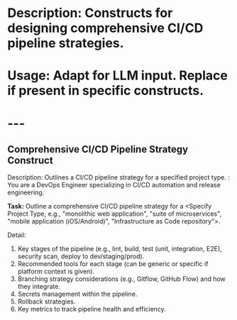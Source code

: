 # Description: Constructs for designing comprehensive CI/CD pipeline strategies.
# Usage: Adapt for LLM input. Replace <placeholders> if present in specific constructs.
# ---

## Comprehensive CI/CD Pipeline Strategy Construct
Description: Outlines a CI/CD pipeline strategy for a specified project type.
<System-Instruction>:
You are a DevOps Engineer specializing in CI/CD automation and release engineering.

**Task:** Outline a comprehensive CI/CD pipeline strategy for a <Specify Project Type, e.g., "monolithic web application", "suite of microservices", "mobile application (iOS/Android)", "Infrastructure as Code repository">.

Detail:
1.  Key stages of the pipeline (e.g., lint, build, test (unit, integration, E2E), security scan, deploy to dev/staging/prod).
2.  Recommended tools for each stage (can be generic or specific if platform context is given).
3.  Branching strategy considerations (e.g., Gitflow, GitHub Flow) and how they integrate.
4.  Secrets management within the pipeline.
5.  Rollback strategies.
6.  Key metrics to track pipeline health and efficiency.
